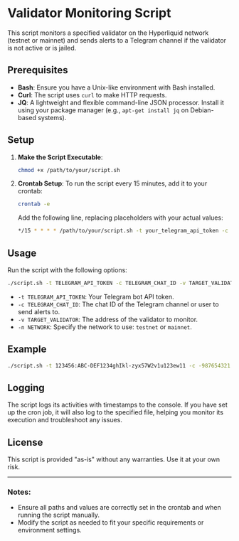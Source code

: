 # Validator Monitoring Script

This script monitors a specified validator on the Hyperliquid network (testnet or mainnet) and sends alerts to a Telegram channel if the validator is not active or is jailed.

## Prerequisites

-  **Bash**: Ensure you have a Unix-like environment with Bash installed.
-  **Curl**: The script uses `curl` to make HTTP requests.
-  **JQ**: A lightweight and flexible command-line JSON processor. Install it using your package manager (e.g., `apt-get install jq` on Debian-based systems).

## Setup

1. **Make the Script Executable**:

   ```bash
   chmod +x /path/to/your/script.sh
   ```

2. **Crontab Setup**:
   To run the script every 15 minutes, add it to your crontab:

   ```bash
   crontab -e
   ```

   Add the following line, replacing placeholders with your actual values:

   ```bash
   */15 * * * * /path/to/your/script.sh -t your_telegram_api_token -c your_telegram_chat_id -v your_target_validator_address -n testnet >> /path/to/your/logfile.log 2>&1
   ```

## Usage

Run the script with the following options:

```bash
./script.sh -t TELEGRAM_API_TOKEN -c TELEGRAM_CHAT_ID -v TARGET_VALIDATOR -n NETWORK
```

-  `-t TELEGRAM_API_TOKEN`: Your Telegram bot API token.
-  `-c TELEGRAM_CHAT_ID`: The chat ID of the Telegram channel or user to send alerts to.
-  `-v TARGET_VALIDATOR`: The address of the validator to monitor.
-  `-n NETWORK`: Specify the network to use: `testnet` or `mainnet`.

## Example

```bash
./script.sh -t 123456:ABC-DEF1234ghIkl-zyx57W2v1u123ew11 -c -987654321 -v 0xd5f63fd075529c9fea3bd051c9926e4e080bd4aa -n testnet
```

## Logging

The script logs its activities with timestamps to the console. If you have set up the cron job, it will also log to the specified file, helping you monitor its execution and troubleshoot any issues.

## License

This script is provided "as-is" without any warranties. Use it at your own risk.

---

### Notes:
-  Ensure all paths and values are correctly set in the crontab and when running the script manually.
-  Modify the script as needed to fit your specific requirements or environment settings.


